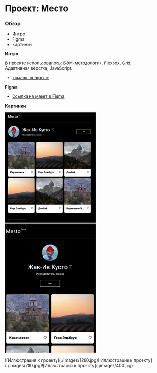 # Проект: Место

### Обзор

- Интро
- Figma
- Картинки

**Интро**

В проекте использовалось: БЭМ-методология, Flexbox, Grid, Адаптивная вёрстка, JavaScript.

- [ссылка на проект](https://maxim-perepletchikov.github.io/mesto/)

**Figma**

- [Ссылка на макет в Figma](https://www.figma.com/file/2cn9N9jSkmxD84oJik7xL7/JavaScript.-Sprint-4?node-id=0%3A1)

**Картинки**

<p>
  <img src="./images/1280.jpg" width="300">
  <img src="./images/700.jpg" width="300">
</p>
![Иллюстрация к проекту](./images/1280.jpg)![Иллюстрация к проекту](./images/700.jpg)![Иллюстрация к проекту](./images/400.jpg)
